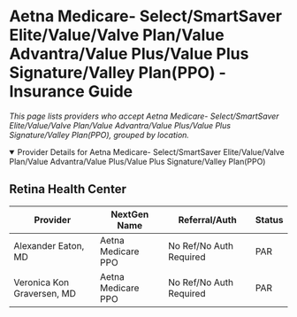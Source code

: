 # Aetna Medicare- Select/SmartSaver Elite/Value/Valve Plan/Value Advantra/Value Plus/Value Plus Signature/Valley Plan(PPO) - Insurance Guide

*This page lists providers who accept Aetna Medicare- Select/SmartSaver Elite/Value/Valve Plan/Value Advantra/Value Plus/Value Plus Signature/Valley Plan(PPO), grouped by location.*

<details open><summary>Provider Details for Aetna Medicare- Select/SmartSaver Elite/Value/Valve Plan/Value Advantra/Value Plus/Value Plus Signature/Valley Plan(PPO)</summary>

## Retina Health Center

| Provider | NextGen Name | Referral/Auth | Status |
|----------|-------------|--------------|--------|
| Alexander Eaton, MD | Aetna Medicare PPO | No Ref/No Auth Required | PAR |
| Veronica Kon Graversen, MD | Aetna Medicare PPO | No Ref/No Auth Required | PAR |

</details>

